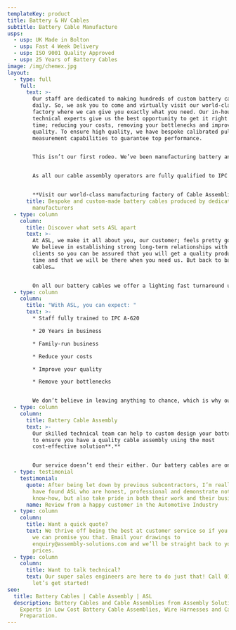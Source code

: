 ```yaml
---
templateKey: product
title: Battery & HV Cables
subtitle: Battery Cable Manufacture
usps:
  - usp: UK Made in Bolton
  - usp: Fast 4 Week Delivery
  - usp: ISO 9001 Quality Approved
  - usp: 25 Years of Battery Cables
image: /img/chemex.jpg
layout:
  - type: full
    full:
      text: >-
        Our staff are dedicated to making hundreds of custom battery cables
        daily. So, we ask you to come and virtually visit our world-class
        factory where we can give you exactly what you need. Our in-house
        technical experts give us the best opportunity to get it right first
        time; reducing your costs, removing your bottlenecks and improving your
        quality. To ensure high quality, we have bespoke calibrated pull-off
        measurement capabilities to guarantee top performance.


        This isn’t our first rodeo. We’ve been manufacturing battery and power cables here in the UK for over 20 years and can provide a wide range of terminations from simple ring terminals to more complex lugs and fittings. But hey, don’t take our word for it, ask one of the engineering companies we manufacture for including, Automotive, Nuclear and Utility Industry.


        As all our cable assembly operators are fully qualified to IPC A-620, you can expect the highest level of quality, alongside the level of service you would expect from a family-run business. 


        **Visit our world-class manufacturing factory of Cable Assemblies.**
      title: Bespoke and custom-made battery cables produced by dedicated UK
        manufacturers
  - type: column
    column:
      title: Discover what sets ASL apart
      text: >-
        At ASL, we make it all about you, our customer; feels pretty good right?
        We believe in establishing strong long-term relationships with our
        clients so you can be assured that you will get a quality product every
        time and that we will be there when you need us. But back to battery
        cables… 


        On all our battery cables we offer a lighting fast turnaround using automatic machines and our speedy in-house operators. All our cable assemblies are made to the finest quality and given a full inspection and test before they’re sent out to you.
  - type: column
    column:
      title: "With ASL, you can expect: "
      text: >-
        * Staff fully trained to IPC A-620

        * 20 Years in business

        * Family-run business

        * Reduce your costs 

        * Improve your quality

        * Remove your bottlenecks


        We don’t believe in leaving anything to chance, which is why our testing equipment has been designed and built by our in-house technical experts. The means that we can deliver your battery cables right the first time.
  - type: column
    column:
      title: Battery Cable Assembly
      text: >-
        Our skilled technical team can help to custom design your battery cable
        to ensure you have a quality cable assembly using the most
        cost-effective solution**.**


        Our service doesn’t end their either. Our battery cables are only a part of the wider picture. As part of our cable assembly range, we also offer Braided Cable, High Voltage Cables and Vehicle Cables.
  - type: testimonial
    testimonial:
      quote: After being let down by previous subcontractors, I’m really pleased to
        have found ASL who are honest, professional and demonstrate not only the
        know-how, but also take pride in both their work and their business.
      name: Review from a happy customer in the Automotive Industry
  - type: column
    column:
      title: Want a quick quote?
      text: We thrive off being the best at customer service so if you want it quick,
        we can promise you that. Email your drawings to
        enquiry@assembly-solutions.com and we’ll be straight back to you with
        prices.
  - type: column
    column:
      title: Want to talk technical?
      text: Our super sales engineers are here to do just that! Call 01204 521999 and
        let’s get started!
seo:
  title: Battery Cables | Cable Assembly | ASL
  description: Battery Cables and Cable Assemblies from Assembly Solutions.
    Experts in Low Cost Battery Cable Assemblies, Wire Harnesses and Cable
    Preparation.
---
```

